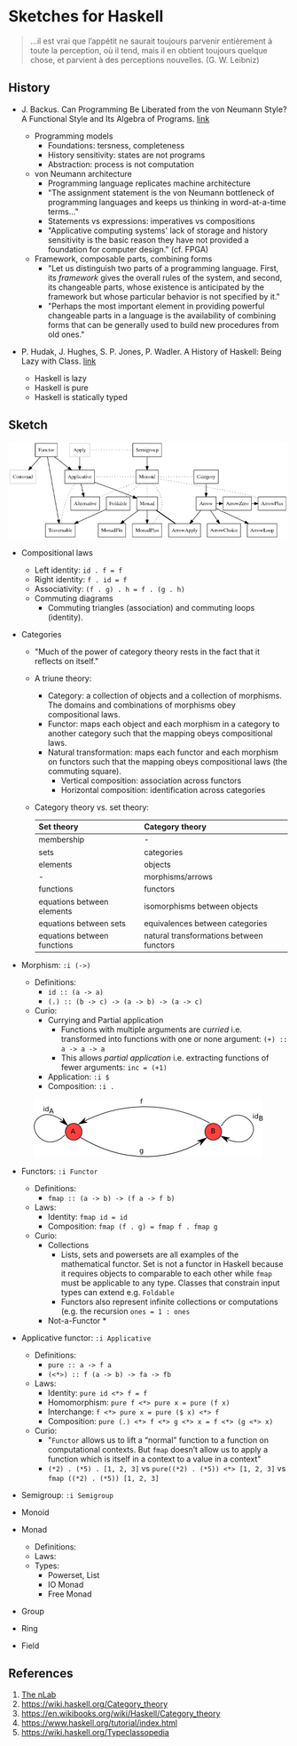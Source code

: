 # Sketches for Haskell

> ...il est vrai que l’appétit ne saurait toujours parvenir entièrement à toute la perception, où il tend, mais il en obtient toujours quelque chose, et parvient à des 
perceptions nouvelles. (G. W. Leibniz)

## History

* J. Backus. Can Programming Be Liberated from the von Neumann Style? A Functional Style and Its Algebra of Programs. 
[link](https://www.thocp.net/biographies/papers/backus_turingaward_lecture.pdf)  
    * Programming models  
       * Foundations: tersness, completeness  
       * History sensitivity: states are not programs  
       * Abstraction: process is not computation  
    * von Neumann architecture  
       * Programming language replicates machine architecture  
       * "The assignment statement is the von Neumann bottleneck of programming languages and keeps us thinking in word-at-a-time terms..."  
       * Statements vs expressions: imperatives vs compositions  
       * "Applicative computing systems' lack of storage and history sensitivity is the basic reason they have not provided a foundation for computer design." (cf. FPGA)  
    * Framework, composable parts, combining forms  
        * "Let us distinguish two parts of a programming language. First, its _framework_ gives the overall rules of the system, and second, its changeable parts, whose existence is anticipated by the framework but whose particular behavior is not specified by it."
        * "Perhaps the most important element in providing powerful changeable parts in a language is the availability of combining forms that can be generally used to build new procedures from old ones."

* P. Hudak, J. Hughes, S. P. Jones, P. Wadler. A History of Haskell: Being Lazy with Class. [link](http://haskell.cs.yale.edu/wp-content/uploads/2011/02/history.pdf)  
    * Haskell is lazy  
    * Haskell is pure  
    * Haskell is statically typed  

## Sketch

![Haskell Typeclass Hierarchy](etc/typeclassopedia-diagram.png "Haskell typeclass hierarchy [5]")

* Compositional laws  
    * Left identity: `id . f = f`  
    * Right identity: `f . id = f`  
    * Associativity: `(f . g) . h = f . (g . h)`  
    * Commuting diagrams
        * Commuting triangles (association) and commuting loops (identity).

* Categories
    * "Much of the power of category theory rests in the fact that it reflects on itself."
    * A triune theory:
        * Category: a collection of objects and a collection of morphisms. The domains and combinations of morphisms obey compositional laws.
        * Functor: maps each object and each morphism in a category to another category such that the mapping obeys compositional laws.
        * Natural transformation: maps each functor and each morphism on functors such that the mapping obeys compositional laws (the commuting square).
            * Vertical composition: association across functors
            * Horizontal composition: identification across categories
    * Category theory vs. set theory: 
 
        | Set theory | Category theory |  
        |------------|-----------------|  
        | membership | -               |  
        | sets       | categories      |  
        | elements   | objects         |  
        | -          | morphisms/arrows |  
        | functions  | functors        |  
        | equations between elements | isomorphisms between objects |  
        | equations between sets | equivalences between categories |  
        | equations between functions | natural transformations between functors |  

* Morphism: `:i (->)`  
    * Definitions:  
        * `id :: (a -> a)`  
        * `(.) :: (b -> c) -> (a -> b) -> (a -> c)`  
    * Curio:
        * Currying and Partial application  
            * Functions with multiple arguments are _curried_ i.e. transformed into functions with one or none argument: `(+) :: a -> a -> a`
            * This allows _partial application_ i.e. extracting functions of fewer arguments: `inc = (+1)`
        * Application: `:i $`
        * Composition: `:i .`

<p align="center"> <img src="etc/morphism-composition.png" alt="Morphism composition [3]"/></p>


* Functors: `:i Functor`  
    * Definitions:  
        * `fmap :: (a -> b) -> (f a -> f b)`   
    * Laws:  
        * Identity: `fmap id = id`  
        * Composition: `fmap (f . g) = fmap f . fmap g`  
    * Curio:
        * Collections
            * Lists, sets and powersets are all examples of the  mathematical functor. Set is not a functor in Haskell because it requires objects to comparable to each other while `fmap` must be applicable to any type. Classes that constrain input types can extend e.g. `Foldable`
            * Functors also represent infinite collections or computations (e.g. the recursion `ones = 1 : ones`
        * Not-a-Functor
            * 

* Applicative functor: `:i Applicative`  
    * Definitions:  
        * `pure :: a -> f a`  
        * `(<*>) :: f (a -> b) -> fa -> fb`  
    * Laws:  
        * Identity: `pure id <*> f = f`  
        * Homomorphism: `pure f <*> pure x = pure (f x)`  
        * Interchange: `f <*> pure x = pure ($ x) <*> f`  
        * Composition: `pure (.) <*> f <*> g <*> x = f <*> (g <*> x)`  
    * Curio:
        * "`Functor` allows us to lift a “normal” function to a function on computational contexts. But `fmap` doesn’t allow us to apply a function which is itself in a context to a value in a context"
        * `(*2) . (*5) . [1, 2, 3]` vs `pure((*2) . (*5)) <*> [1, 2, 3]` vs `fmap ((*2) . (*5)) [1, 2, 3]`

* Semigroup: `:i Semigroup`  

* Monoid  

* Monad  
    * Definitions:  
    * Laws:  
    * Types:
        * Powerset, List 
        * IO Monad  
        * Free Monad  

* Group  

* Ring  

* Field  

## References

1. [The nLab](https://ncatlab.org/nlab/show/HomePage)
2. https://wiki.haskell.org/Category_theory
3. https://en.wikibooks.org/wiki/Haskell/Category_theory
4. https://www.haskell.org/tutorial/index.html
5. https://wiki.haskell.org/Typeclassopedia
